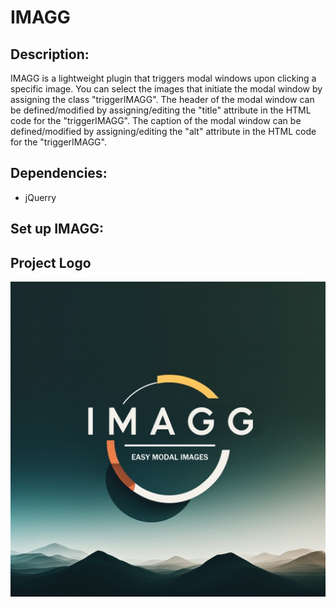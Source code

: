 # IMAGG
## Description:
IMAGG is a lightweight plugin that triggers modal windows upon clicking a specific image.
You can select the images that initiate the modal window by assigning the class "triggerIMAGG".
The header of the modal window can be defined/modified by assigning/editing the "title" attribute in the HTML code for the "triggerIMAGG".
The caption of the modal window can be defined/modified by assigning/editing the "alt" attribute in the HTML code for the "triggerIMAGG".

## Dependencies:
  - jQuerry

## Set up IMAGG:

  
## Project Logo
![alt IMAGG logo](https://github.com/manuelmsni/IMAGG/blob/main/IMAGG.jpg?raw=true)
